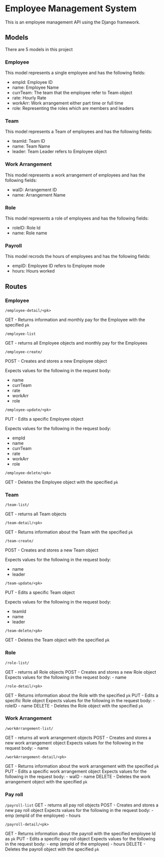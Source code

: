 # Employee Management System

This is an employee management API using the Django framework. 

## Models

There are 5 models in this project 

### Employee

This model represents a single employee and has the following fields:
- empId: Employee ID
- name: Employee Name
- currTeam: The team that the employee refer to Team object
- rate: Hourly Rate
- workArr: Work arrangement either part time or full time 
- role: Representing the roles which are members and leaders

### Team

This model represents a Team of employees and has the following fields:
- teamId: Team ID
- name: Team Name
- leader: Team Leader refers to Employee object 

### Work Arrangement

This model represents a work arrangement of employees and has the following fields:
- waID: Arrangement ID
- name: Arrangement Name

### Role 

This model represents a role of employees and has the following fields:
- roleID: Role Id
- name: Role name 

### Payroll

This model recrods the hours of employees and has the following fields:
- empID: Employee ID refers to Employee mode
- hours: Hours worked 




## Routes

### Employee

`/employee-detail/<pk>`

GET - Returns information and monthly pay for the Employee with the specified `pk`

`/employee-list`

GET - returns all Employee objects  and monthly pay for the Employees


`/employee-create/`

POST - Creates and stores a new Employee object

Expects values for the following in the request body:
- name
- currTeam
- rate
- workArr
- role

`/employee-update/<pk>`

PUT - Edits a specific Employee object

Expects values for the following in the request body:
- empId
- name
- currTeam
- rate
- workArr
- role


`/employee-delete/<pk>`

GET - Deletes the Employee object with the specified `pk`

### Team

`/team-list/`

GET - returns all Team objects

`/team-detail/<pk>`

GET - Returns information about the Team with the specified `pk`

`/team-create/`

POST - Creates and stores a new Team object

Expects values for the following in the request body:
- name
- leader

`/team-update/<pk>`

PUT - Edits a specific Team object

Expects values for the following in the request body:
- teamId
- name
- leader

`/team-delete/<pk>`

GET - Deletes the Team object with the specified `pk`

### Role

`/role-list/`

GET - returns all Role objects
POST - Creates and stores a new Role object
	Expects values for the following in the request body:
	- name


`/role-detail/<pk>`

GET - Returns information about the Role with the specified `pk`
PUT - Edits a specific Role object
	Expects values for the following in the request body:
	- roleID
	- name
DELETE - Deletes the Role object with the specified `pk`

### Work Arrangement

`/workArrangement-list/`

GET - returns all work arrangement objects
POST - Creates and stores a new work arrangement object
	Expects values for the following in the request body:
	- name


`/workArrangement-detail/<pk>`

GET - Returns information about the work arrangement with the specified `pk`
PUT - Edits a specific work arrangement object
	Expects values for the following in the request body:
	- waID
	- name
DELETE - Deletes the work arrangement object with the specified `pk`


### Pay roll

`/payroll-list`
GET - returns all pay roll objects
POST - Creates and stores a new pay roll object
	Expects values for the following in the request body:
	- emp (empId of the employee)
	- hours

`/payroll-detail/<pk>`

GET - Returns information about the payroll with the specified employee Id as `pk`
PUT - Edits a specific pay roll object
	Expects values for the following in the request body:
	- emp (empId of the employee)
	- hours
DELETE - Deletes the payroll object with the specified `pk`